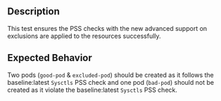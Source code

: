## Description

This test ensures the PSS checks with the new advanced support on exclusions are applied to the resources successfully.

## Expected Behavior

Two pods (`good-pod` & `excluded-pod`) should be created as it follows the baseline:latest `Sysctls` PSS check and one pod (`bad-pod`) should not be created as it violate the baseline:latest `Sysctls` PSS check.
